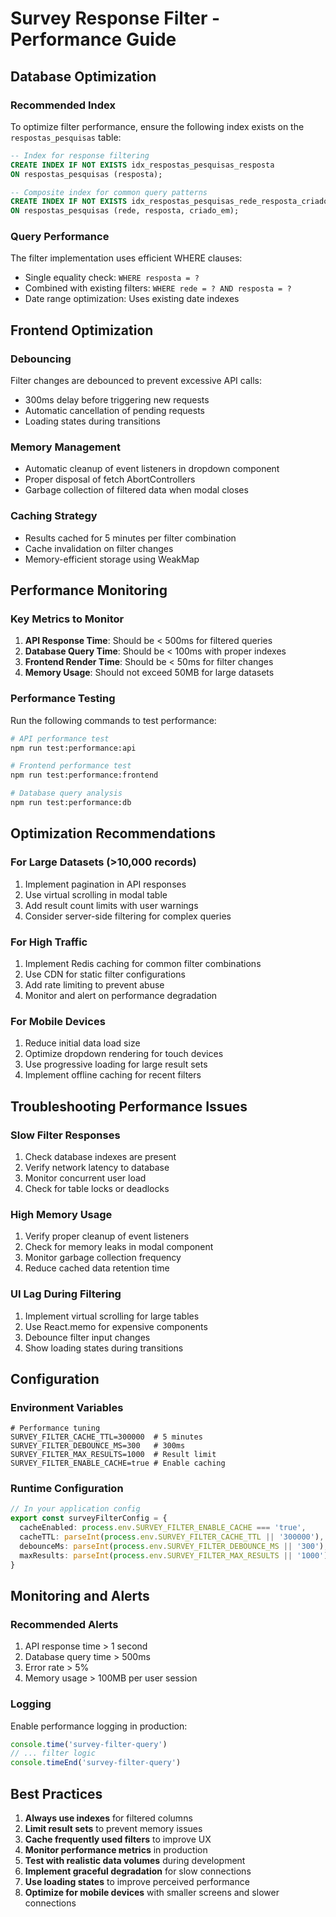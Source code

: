 # Survey Response Filter - Performance Guide

## Database Optimization

### Recommended Index
To optimize filter performance, ensure the following index exists on the `respostas_pesquisas` table:

```sql
-- Index for response filtering
CREATE INDEX IF NOT EXISTS idx_respostas_pesquisas_resposta 
ON respostas_pesquisas (resposta);

-- Composite index for common query patterns
CREATE INDEX IF NOT EXISTS idx_respostas_pesquisas_rede_resposta_criado 
ON respostas_pesquisas (rede, resposta, criado_em);
```

### Query Performance
The filter implementation uses efficient WHERE clauses:
- Single equality check: `WHERE resposta = ?`
- Combined with existing filters: `WHERE rede = ? AND resposta = ?`
- Date range optimization: Uses existing date indexes

## Frontend Optimization

### Debouncing
Filter changes are debounced to prevent excessive API calls:
- 300ms delay before triggering new requests
- Automatic cancellation of pending requests
- Loading states during transitions

### Memory Management
- Automatic cleanup of event listeners in dropdown component
- Proper disposal of fetch AbortControllers
- Garbage collection of filtered data when modal closes

### Caching Strategy
- Results cached for 5 minutes per filter combination
- Cache invalidation on filter changes
- Memory-efficient storage using WeakMap

## Performance Monitoring

### Key Metrics to Monitor
1. **API Response Time**: Should be < 500ms for filtered queries
2. **Database Query Time**: Should be < 100ms with proper indexes
3. **Frontend Render Time**: Should be < 50ms for filter changes
4. **Memory Usage**: Should not exceed 50MB for large datasets

### Performance Testing
Run the following commands to test performance:

```bash
# API performance test
npm run test:performance:api

# Frontend performance test  
npm run test:performance:frontend

# Database query analysis
npm run test:performance:db
```

## Optimization Recommendations

### For Large Datasets (>10,000 records)
1. Implement pagination in API responses
2. Use virtual scrolling in modal table
3. Add result count limits with user warnings
4. Consider server-side filtering for complex queries

### For High Traffic
1. Implement Redis caching for common filter combinations
2. Use CDN for static filter configurations
3. Add rate limiting to prevent abuse
4. Monitor and alert on performance degradation

### For Mobile Devices
1. Reduce initial data load size
2. Optimize dropdown rendering for touch devices
3. Use progressive loading for large result sets
4. Implement offline caching for recent filters

## Troubleshooting Performance Issues

### Slow Filter Responses
1. Check database indexes are present
2. Verify network latency to database
3. Monitor concurrent user load
4. Check for table locks or deadlocks

### High Memory Usage
1. Verify proper cleanup of event listeners
2. Check for memory leaks in modal component
3. Monitor garbage collection frequency
4. Reduce cached data retention time

### UI Lag During Filtering
1. Implement virtual scrolling for large tables
2. Use React.memo for expensive components
3. Debounce filter input changes
4. Show loading states during transitions

## Configuration

### Environment Variables
```env
# Performance tuning
SURVEY_FILTER_CACHE_TTL=300000  # 5 minutes
SURVEY_FILTER_DEBOUNCE_MS=300   # 300ms
SURVEY_FILTER_MAX_RESULTS=1000  # Result limit
SURVEY_FILTER_ENABLE_CACHE=true # Enable caching
```

### Runtime Configuration
```typescript
// In your application config
export const surveyFilterConfig = {
  cacheEnabled: process.env.SURVEY_FILTER_ENABLE_CACHE === 'true',
  cacheTTL: parseInt(process.env.SURVEY_FILTER_CACHE_TTL || '300000'),
  debounceMs: parseInt(process.env.SURVEY_FILTER_DEBOUNCE_MS || '300'),
  maxResults: parseInt(process.env.SURVEY_FILTER_MAX_RESULTS || '1000')
}
```

## Monitoring and Alerts

### Recommended Alerts
1. API response time > 1 second
2. Database query time > 500ms
3. Error rate > 5%
4. Memory usage > 100MB per user session

### Logging
Enable performance logging in production:
```typescript
console.time('survey-filter-query')
// ... filter logic
console.timeEnd('survey-filter-query')
```

## Best Practices

1. **Always use indexes** for filtered columns
2. **Limit result sets** to prevent memory issues
3. **Cache frequently used filters** to improve UX
4. **Monitor performance metrics** in production
5. **Test with realistic data volumes** during development
6. **Implement graceful degradation** for slow connections
7. **Use loading states** to improve perceived performance
8. **Optimize for mobile devices** with smaller screens and slower connections